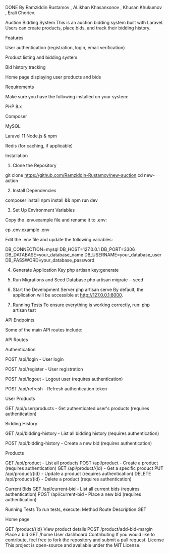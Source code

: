 DONE By Ramziddin Rustamov , ALikhan Khasanxonov , Khusan Khukumov , Erali Choriev.

Auction Bidding System
This is an auction bidding system built with Laravel. Users can create products, place bids, and track their bidding history.

Features

User authentication (registration, login, email verification)

Product listing and bidding system

Bid history tracking

Home page displaying user products and bids

Requirements

Make sure you have the following installed on your system:

PHP 8.x

Composer

MySQL

Laravel 11
Node.js & npm

Redis (for caching, if applicable)

Installation

1. Clone the Repository

git clone https://github.com/Ramziddin-Rustamov/new-auction
cd new-action

2. Install Dependencies

composer install
npm install && npm run dev

3. Set Up Environment Variables

Copy the .env.example file and rename it to .env:

cp .env.example .env

Edit the .env file and update the following variables:

DB_CONNECTION=mysql
DB_HOST=127.0.0.1
DB_PORT=3306
DB_DATABASE=your_database_name
DB_USERNAME=your_database_user
DB_PASSWORD=your_database_password

4. Generate Application Key
php artisan key:generate

5. Run Migrations and Seed Database
php artisan migrate --seed

6. Start the Development Server
php artisan serve
By default, the application will be accessible at http://127.0.0.1:8000.

7. Running Tests
To ensure everything is working correctly, run:
php artisan test

API Endpoints

Some of the main API routes include:

API Routes

Authentication

POST /api/login - User login

POST /api/register - User registration

POST /api/logout - Logout user (requires authentication)

POST /api/refresh - Refresh authentication token

User Products

GET /api/user/products - Get authenticated user's products (requires authentication)

Bidding History

GET /api/bidding-history - List all bidding history (requires authentication)

POST /api/bidding-history - Create a new bid (requires authentication)

Products

GET /api/product - List all products
POST /api/product - Create a product (requires authentication)
GET /api/product/{id} - Get a specific product
PUT /api/product/{id} - Update a product (requires authentication)
DELETE /api/product/{id} - Delete a product (requires authentication)

Current Bids
GET /api/current-bid - List all current bids (requires authentication)
POST /api/current-bid - Place a new bid (requires authentication)

Running Tests
To run tests, execute:
Method
Route
Description
GET

Home page

GET
/product/{id}
View product details
POST
/product/add-bid-margin
Place a bid
GET
/home
User dashboard
Contributing
If you would like to contribute, feel free to fork the repository and submit a pull request.
License
This project is open-source and available under the MIT License.
